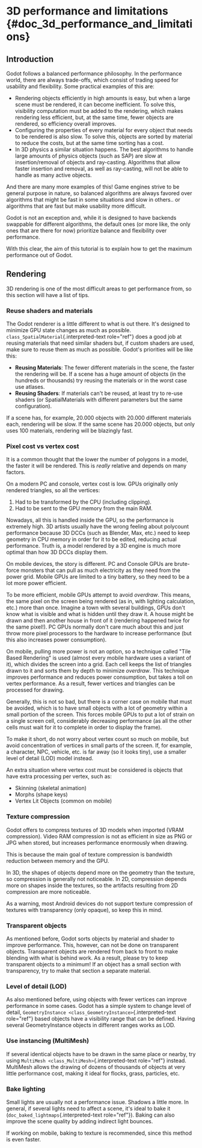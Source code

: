 3D performance and limitations {#doc_3d_performance_and_limitations}
==============================

Introduction
------------

Godot follows a balanced performance philosophy. In the performance
world, there are always trade-offs, which consist of trading speed for
usability and flexibility. Some practical examples of this are:

-   Rendering objects efficiently in high amounts is easy, but when a
    large scene must be rendered, it can become inefficient. To solve
    this, visibility computation must be added to the rendering, which
    makes rendering less efficient, but, at the same time, fewer objects
    are rendered, so efficiency overall improves.
-   Configuring the properties of every material for every object that
    needs to be rendered is also slow. To solve this, objects are sorted
    by material to reduce the costs, but at the same time sorting has a
    cost.
-   In 3D physics a similar situation happens. The best algorithms to
    handle large amounts of physics objects (such as SAP) are slow at
    insertion/removal of objects and ray-casting. Algorithms that allow
    faster insertion and removal, as well as ray-casting, will not be
    able to handle as many active objects.

And there are many more examples of this! Game engines strive to be
general purpose in nature, so balanced algorithms are always favored
over algorithms that might be fast in some situations and slow in
others.. or algorithms that are fast but make usability more difficult.

Godot is not an exception and, while it is designed to have backends
swappable for different algorithms, the default ones (or more like, the
only ones that are there for now) prioritize balance and flexibility
over performance.

With this clear, the aim of this tutorial is to explain how to get the
maximum performance out of Godot.

Rendering
---------

3D rendering is one of the most difficult areas to get performance from,
so this section will have a list of tips.

### Reuse shaders and materials

The Godot renderer is a little different to what is out there. It\'s
designed to minimize GPU state changes as much as possible.
`class_SpatialMaterial`{.interpreted-text role="ref"} does a good job at
reusing materials that need similar shaders but, if custom shaders are
used, make sure to reuse them as much as possible. Godot\'s priorities
will be like this:

-   **Reusing Materials**: The fewer different materials in the scene,
    the faster the rendering will be. If a scene has a huge amount of
    objects (in the hundreds or thousands) try reusing the materials or
    in the worst case use atlases.
-   **Reusing Shaders**: If materials can\'t be reused, at least try to
    re-use shaders (or SpatialMaterials with different parameters but
    the same configuration).

If a scene has, for example, 20.000 objects with 20.000 different
materials each, rendering will be slow. If the same scene has 20.000
objects, but only uses 100 materials, rendering will be blazingly fast.

### Pixel cost vs vertex cost

It is a common thought that the lower the number of polygons in a model,
the faster it will be rendered. This is *really* relative and depends on
many factors.

On a modern PC and console, vertex cost is low. GPUs originally only
rendered triangles, so all the vertices:

1.  Had to be transformed by the CPU (including clipping).
2.  Had to be sent to the GPU memory from the main RAM.

Nowadays, all this is handled inside the GPU, so the performance is
extremely high. 3D artists usually have the wrong feeling about
polycount performance because 3D DCCs (such as Blender, Max, etc.) need
to keep geometry in CPU memory in order for it to be edited, reducing
actual performance. Truth is, a model rendered by a 3D engine is much
more optimal than how 3D DCCs display them.

On mobile devices, the story is different. PC and Console GPUs are
brute-force monsters that can pull as much electricity as they need from
the power grid. Mobile GPUs are limited to a tiny battery, so they need
to be a lot more power efficient.

To be more efficient, mobile GPUs attempt to avoid *overdraw*. This
means, the same pixel on the screen being rendered (as in, with lighting
calculation, etc.) more than once. Imagine a town with several
buildings, GPUs don\'t know what is visible and what is hidden until
they draw it. A house might be drawn and then another house in front of
it (rendering happened twice for the same pixel!). PC GPUs normally
don\'t care much about this and just throw more pixel processors to the
hardware to increase performance (but this also increases power
consumption).

On mobile, pulling more power is not an option, so a technique called
\"Tile Based Rendering\" is used (almost every mobile hardware uses a
variant of it), which divides the screen into a grid. Each cell keeps
the list of triangles drawn to it and sorts them by depth to minimize
*overdraw*. This technique improves performance and reduces power
consumption, but takes a toll on vertex performance. As a result, fewer
vertices and triangles can be processed for drawing.

Generally, this is not so bad, but there is a corner case on mobile that
must be avoided, which is to have small objects with a lot of geometry
within a small portion of the screen. This forces mobile GPUs to put a
lot of strain on a single screen cell, considerably decreasing
performance (as all the other cells must wait for it to complete in
order to display the frame).

To make it short, do not worry about vertex count so much on mobile, but
avoid concentration of vertices in small parts of the screen. If, for
example, a character, NPC, vehicle, etc. is far away (so it looks tiny),
use a smaller level of detail (LOD) model instead.

An extra situation where vertex cost must be considered is objects that
have extra processing per vertex, such as:

-   Skinning (skeletal animation)
-   Morphs (shape keys)
-   Vertex Lit Objects (common on mobile)

### Texture compression

Godot offers to compress textures of 3D models when imported (VRAM
compression). Video RAM compression is not as efficient in size as PNG
or JPG when stored, but increases performance enormously when drawing.

This is because the main goal of texture compression is bandwidth
reduction between memory and the GPU.

In 3D, the shapes of objects depend more on the geometry than the
texture, so compression is generally not noticeable. In 2D, compression
depends more on shapes inside the textures, so the artifacts resulting
from 2D compression are more noticeable.

As a warning, most Android devices do not support texture compression of
textures with transparency (only opaque), so keep this in mind.

### Transparent objects

As mentioned before, Godot sorts objects by material and shader to
improve performance. This, however, can not be done on transparent
objects. Transparent objects are rendered from back to front to make
blending with what is behind work. As a result, please try to keep
transparent objects to a minimum! If an object has a small section with
transparency, try to make that section a separate material.

### Level of detail (LOD)

As also mentioned before, using objects with fewer vertices can improve
performance in some cases. Godot has a simple system to change level of
detail, `GeometryInstance <class_GeometryInstance>`{.interpreted-text
role="ref"} based objects have a visibility range that can be defined.
Having several GeometryInstance objects in different ranges works as
LOD.

### Use instancing (MultiMesh)

If several identical objects have to be drawn in the same place or
nearby, try using `MultiMesh <class_MultiMesh>`{.interpreted-text
role="ref"} instead. MultiMesh allows the drawing of dozens of thousands
of objects at very little performance cost, making it ideal for flocks,
grass, particles, etc.

### Bake lighting

Small lights are usually not a performance issue. Shadows a little more.
In general, if several lights need to affect a scene, it\'s ideal to
bake it (`doc_baked_lightmaps`{.interpreted-text role="ref"}). Baking
can also improve the scene quality by adding indirect light bounces.

If working on mobile, baking to texture is recommended, since this
method is even faster.
